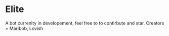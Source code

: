 # Elite
A bot currenlty in developement, feel free to to contirbute and star. 
Creators = Maribob, Lovish
